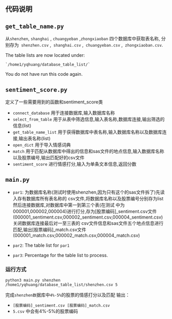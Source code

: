 ## 代码说明

## `get_table_name.py`

从`shenzhen`, `shanghai` , `chuangyeban` ,`zhongxiaoban` 四个数据库中获取表名称, 分别存为`
shenzhen.csv` ,` shanghai.csv` ,` chuangyeban.csv` ,` zhongxiaoban.csv`.

The table lists are now located under:

    `/home1/yqhuang/database_table_list/`

You do not have run this code again.

## `sentiment_score.py`

定义了一些需要用到的函数和sentiment_score类

- `connect_database`  用于连接数据库,输入数据库名称
- `select_from_table` 用于从表中筛选信息,输入表名称,数据库连接,输出筛选的信息(list)
- `get_table_name_list` 用于获得数据库中表名称,输入数据库名称以及数据库连接,输出表名称(list)
- `open_dict` 用于导入情感词典
- `match` 用于匹配从数据库中得出的信息和sas文件的地点信息,输入数据库名称以及股票编号,输出匹配好的csv文件
- `sentiment_score` 进行情感打分,输入为单条文本信息,返回分数

## `main.py`

- `par1`: 为数据库名称(测试时使用shenzhen,因为只有这个的sas文件拆了)先读入存有数据库所有表名称的
csv文件,将数据库名称以及股票编号分别存为list然后连接数据库,对数据库中第一到第三个表(在测试
中为000001,000002,000004)进行打分,存为[股票编码]_sentiment.csv文件
(000001_sentiment.csv,000002_sentiment.csv,000004_sentiment.csv)关闭数据库连接最后对一至三表的
csv文件信息和sas文件五个地点信息进行匹配,输出[股票编码]_match.csv文件
(000001_match.csv,000002_match.csv,000004_match.csv)

- `par2`: The table list for `par1`

- `par3`: Percentage for the table list to process.

### 运行方式

    python3 main.py shenzhen /home1/yqhuang/database_table_list/shenzhen.csv 5

完成`shenzhen数`据库中`4%-5%`的股票的情感打分以及匹配
输出：

- `[股票编码]_sentiment.csv [股票编码]_match.csv`
- `5.csv`  中会有4%-5%的股票编码
